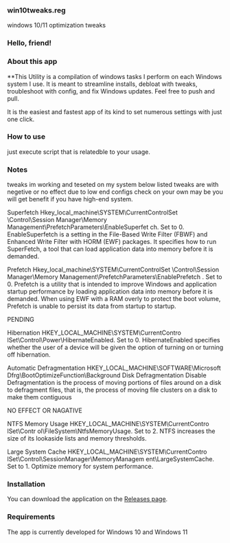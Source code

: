 ### win10tweaks.reg
windows 10/11 optimization  tweaks 

### Hello, friend!

### About this app 
**This Utility is a compilation of windows tasks I perform on each Windows system I use. It is meant to streamline installs, debloat with tweaks, troubleshoot with config, and fix Windows updates. Feel free to push and pull.


It is the easiest and fastest app of its kind to set numerous settings with just one click. 

### How to use
just execute script that is relatedble to your usage.

### Notes
tweaks im working and teseted on my system below listed tweaks are with negetive or no effect due to low end configs check on your own may be you will get benefit if you have high-end system. 

Superfetch Hkey_local_machine\SYSTEM\CurrentControlSet \Control\Session Manager\Memory Management\PrefetchParameters\EnableSuperfet ch. Set to 0. EnableSuperfetch is a setting in the File-Based Write Filter (FBWF) and Enhanced Write Filter with HORM (EWF) packages. It specifies how to run SuperFetch, a tool that can load application data into memory before it is demanded.

Prefetch Hkey_local_machine\SYSTEM\CurrentControlSet \Control\Session Manager\Memory Management\PrefetchParameters\EnablePrefetch . Set to 0. Prefetch is a utility that is intended to improve Windows and application startup performance by loading application data into memory before it is demanded. When using EWF with a RAM overly to protect the boot volume, Prefetch is unable to persist its data from startup to startup.

PENDING

Hibernation HKEY_LOCAL_MACHINE\SYSTEM\CurrentContro lSet\Control\Power\HibernateEnabled. Set to 0. HibernateEnabled specifies whether the user of a device will be given the option of turning on or turning off hibernation.

Automatic Defragmentation HKEY_LOCAL_MACHINE\SOFTWARE\Microsoft
Dfrg\BootOptimizeFunction\Background Disk Defragmentation Disable Defragmentation is the process of moving portions of files around on a disk to defragment files, that is, the process of moving file clusters on a disk to make them contiguous

NO EFFECT OR NAGATIVE

NTFS Memory Usage HKEY_LOCAL_MACHINE\SYSTEM\CurrentContro lSet\Contr ol\FileSystem\NtfsMemoryUsage. Set to 2. NTFS increases the size of its lookaside lists and memory thresholds.

Large System Cache HKEY_LOCAL_MACHINE\SYSTEM\CurrentContro lSet\Control\SessionManager\MemoryManagem ent\LargeSystemCache. Set to 1. Optimize memory for system performance.

### Installation
You can download the application on the [Releases page](https://github.com/builtbybel/LoveWindowsAgain/releases).

### Requirements
The app is currently developed for Windows 10 and Windows 11


